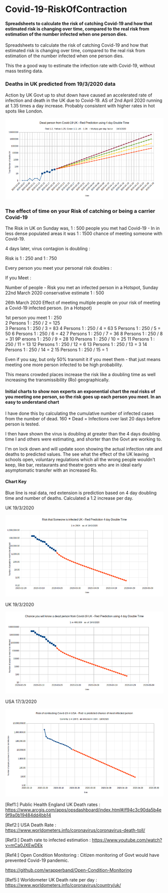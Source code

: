 # Covid-19-RiskOfContraction  

#### Spreadsheets to calculate the risk of catching Covid-19 and how that estimated risk is changing over time, compared to the real risk from estimation of the number infected when one person dies. 

Spreadsheets to calculate the risk of catching Covid-19 and how that estimated risk is changing over time, compared to the real risk from estimation of the number infected when one person dies. 

This the a good way to estimate the infection rate with Covid-19, without mass testing data.  

### Deaths in UK predicted from 19/3/2020 data


Action by UK Govt up to shut down have caused an accelerated rate of infection and death in the UK due to Covid-19. AS of 2nd April 2020 running at 1.35 times a day increase. Probably consistent with higher rates in hot spots like London.

![alt tag](https://raw.githubusercontent.com/wrapperband/Covid-19-RiskOfContraction/master/Covid-19-RiskCharts/2020-3-19/UK-Covid-19Dead19-3-2020-3.png)


### The effect of time on your Risk of catching or being a carrier Covid-19


The Risk in UK on Sunday was,    1 : 500 people you met had Covid-19    -   In in less dense populated areas it was  1 : 1500 chance of meeting someone with Covid-19.   
  
4 days later, virus contagion is doubling :  
  
Risk is 1 : 250    and  1 : 750  

Every person you meet your personal risk doubles  :

If you Meet :  

Number of people -  Risk you met an infected person in a Hotspot, Sunday 22nd March 2020   conservative estimate 1 : 500  

26th March 2020 Effect of meeting multiple people on your risk of meeting a Covid-19 infected person. (in a Hotspot)
  
1st person you meet     1 : 250  
2 Persons               1 : 250 / 2 = 125  
3 Persons               1 : 250 / 3 =  83
4 Persons               1 : 250 / 4 =  63
5 Persons               1 : 250 / 5 =   50
6 Persons               1 : 250 / 6 =   42
7 Persons               1 : 250 / 7 =   36
8 Persons               1 : 250 / 8 =   31
9P ersons               1 : 250 / 9 =   28
10 Persons               1 : 250 / 10 =   25
11 Persons               1 : 250 / 11 =   13
12 Persons               1 : 250 / 12 =   6
13 Persons               1 : 250 / 13 =   3
14 Persons               1 : 250 / 14 =   2
15 Persons               1 : 250 / 15 =   1 

  
  
Even if you say, but only 50% transmit it if you meet them - that just means meeting one more person infected to be high probability.  
  
This means crowded places increase the risk like a doubling time as well increasing the transmissibility (Ro) geographically.  

  
  
#### Initial charts to show non experts an exponential chart the real risks of you meeting one person, so the risk goes up each person you meet. In an easy to understand chart

I have done this by calculating the cumulative number of infected cases from the number of dead. 160 * Dead = Infections over last 20 days before person is tested.  

I then have shown the virus is doubling at greater than the 4 days doubling time I and others were estimating, and shorter than the Govt are working to.   

I'm on lock down and will update soon showing the actual infection rate and deaths to predicted values. The see what the effect of the UK leaving schools open, voluntary regulations which all the wrong people wouldn't keep, like bar, restaurants and theatre goers who are in ideal early asymptomatic transfer with an increased Ro.   



#### Chart Key  

Blue line is real data, red extension is prediction based on 4 day doubling time and number of deaths. Calculated a 1.2 increase per day.  


UK   19/3/2020  
  
![alt tag](https://raw.githubusercontent.com/wrapperband/Covid-19-RiskOfContraction/master/Covid-19-RiskCharts/2020-3-19/UK-Covid-19Risk19-3-2020.png)  
   
UK    19/3/2020  
  
![alt tag](https://raw.githubusercontent.com/wrapperband/Covid-19-RiskOfContraction/master/Covid-19-RiskCharts/2020-3-19/UK-Covid-19-KnowADeadPerson-19-3-2020.png)  
  
  
USA 17/3/2020
  
![alt tag](https://raw.githubusercontent.com/wrapperband/Covid-19-RiskOfContraction/master/Covid-19-RiskCharts/2020-3-19/USA-Covid-19Risk18-3-2020.png)  
 
  
[Ref1:]  Public Health England UK Death rates : https://www.arcgis.com/apps/opsdashboard/index.html#/f94c3c90da5b4e9f9a0b19484dd4bb14  
  
[Ref2:]  USA Death Rate :  https://www.worldometers.info/coronavirus/coronavirus-death-toll/  
  
[Ref3:]  Death rate to infected estimation : https://www.youtube.com/watch?v=mCa0JXEwDEk  
  
[Ref4:]  Open Condition Monitoring :  Citizen monitoring of Govt would have prevented Covid-19 pandemic.  
  
https://github.com/wrapperband/Open-Condition-Monitoring  
  
[Ref5:] Worldometer UK Death rate per day : https://www.worldometers.info/coronavirus/country/uk/   
